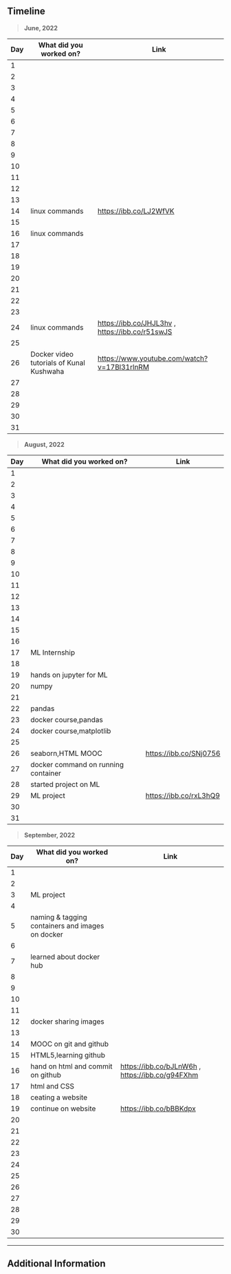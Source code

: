 ## Timeline

> **June, 2022**

|Day|What did you worked on?|Link|
|-------|------|--------|
|1|||
|2|||
|3|||
|4|||
|5|||
|6|||
|7|||
|8|||
|9|||
|10|||
|11|||
|12|||
|13|||
|14| linux commands | https://ibb.co/LJ2WfVK |
|15|||
|16| linux commands ||
|17|||
|18|||
|19|||
|20|||
|21|||
|22|||
|23|||
|24| linux commands | https://ibb.co/JHJL3hv , https://ibb.co/r51swJS |
|25|||
|26| Docker video tutorials of Kunal Kushwaha | https://www.youtube.com/watch?v=17Bl31rlnRM |
|27|||
|28|||
|29|||
|30|||
|31|||

> **August, 2022**

|Day|What did you worked on?|Link|
|-------|------|--------|
|1|||
|2|||
|3|||
|4|||
|5|||
|6|||
|7|||
|8|||
|9|||
|10|||
|11|||
|12|||
|13|||
|14|||
|15|||
|16|||
|17| ML Internship||
|18|||
|19| hands on jupyter for ML||
|20| numpy||
|21|||
|22| pandas||
|23| docker course,pandas||
|24| docker course,matplotlib||
|25|||
|26| seaborn,HTML MOOC | https://ibb.co/SNj0756 |
|27| docker command on running container ||
|28| started project on ML ||
|29| ML project | https://ibb.co/rxL3hQ9 |
|30|||
|31|||

> **September, 2022**

|Day|What did you worked on?|Link|
|-------|------|--------|
|1|||
|2|||
|3|ML project||
|4|||
|5|naming & tagging containers and images on docker||
|6|||
|7|learned about docker hub ||
|8|||
|9|||
|10|||
|11|||
|12| docker sharing images ||
|13|||
|14| MOOC on git and github ||
|15| HTML5,learning github ||
|16| hand on html and commit on github | https://ibb.co/bJLnW6h , https://ibb.co/g94FXhm |
|17| html and CSS ||
|18| ceating a website ||
|19| continue on website | https://ibb.co/bBBKdpx |
|20|||
|21|||
|22|||
|23|||
|24|||
|25|||
|26|||
|27|||
|28|||
|29|||
|30|||



---

## Additional Information
